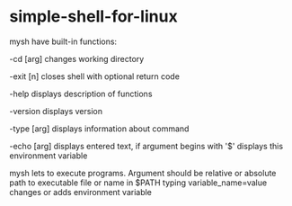 # simple-shell-for-linux

mysh have built-in functions:

  -cd [arg] changes working directory
  
  -exit [n] closes shell with optional return code
  
  -help displays description of functions
  
  -version displays version  
  
  -type [arg] displays information about command
  
  -echo [arg] displays entered text, if argument begins with '$' displays this environment variable

mysh lets to execute programs. Argument should be relative or absolute path to executable file or name in $PATH
typing variable_name=value changes or adds environment variable
